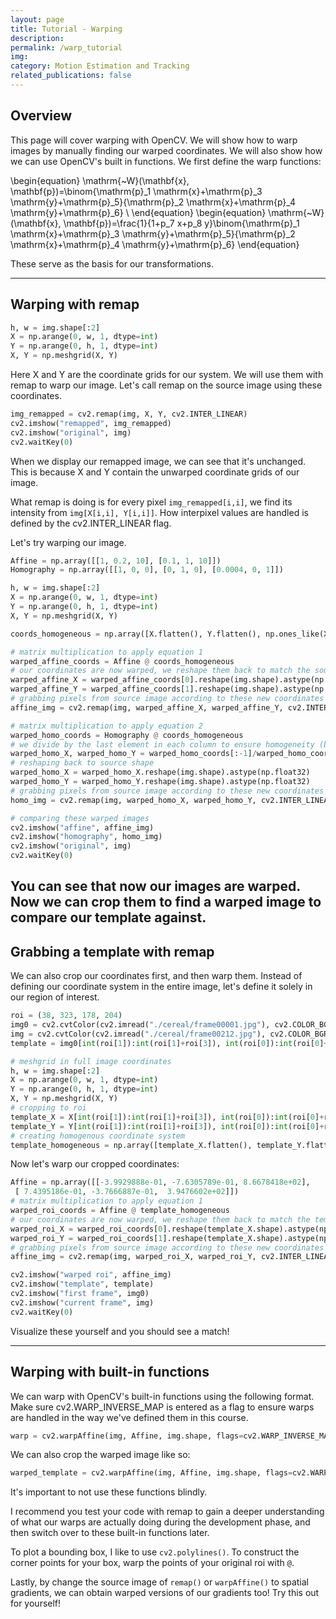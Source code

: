 ```yaml
---
layout: page
title: Tutorial - Warping
description:
permalink: /warp_tutorial
img: 
category: Motion Estimation and Tracking
related_publications: false
---
```


## Overview

This page will cover warping with OpenCV. We will show how to warp images by manually finding our warped coordinates. We will also show how we can use OpenCV's built in functions. We first define the warp functions:

\begin{equation}
\mathrm{~W}(\mathbf{x}, \mathbf{p})=\binom{\mathrm{p}_1 \mathrm{x}+\mathrm{p}_3 \mathrm{y}+\mathrm{p}_5}{\mathrm{p}_2 \mathrm{x}+\mathrm{p}_4 \mathrm{y}+\mathrm{p}_6} \\
\end{equation}
\begin{equation}
\mathrm{~W}(\mathbf{x}, \mathbf{p})=\frac{1}{1+p_7 x+p_8 y}\binom{\mathrm{p}_1 \mathrm{x}+\mathrm{p}_3 \mathrm{y}+\mathrm{p}_5}{\mathrm{p}_2 \mathrm{x}+\mathrm{p}_4 \mathrm{y}+\mathrm{p}_6}
\end{equation}

These serve as the basis for our transformations.

---

## Warping with remap

```python
h, w = img.shape[:2]
X = np.arange(0, w, 1, dtype=int)
Y = np.arange(0, h, 1, dtype=int)
X, Y = np.meshgrid(X, Y)
```
Here X and Y are the coordinate grids for our system. We will use them with remap to warp our image. Let's call remap on the source image using these coordinates.

```python
img_remapped = cv2.remap(img, X, Y, cv2.INTER_LINEAR)
cv2.imshow("remapped", img_remapped)
cv2.imshow("original", img)
cv2.waitKey(0)
```
When we display our remapped image, we can see that it's unchanged. This is because X and Y contain the unwarped coordinate grids of our image.

What remap is doing is for every pixel `img_remapped[i,i]`, we find its intensity from `img[X[i,i], Y[i,i]]`. How interpixel values are handled is defined by the cv2.INTER_LINEAR flag.

Let's try warping our image.

```python
Affine = np.array([[1, 0.2, 10], [0.1, 1, 10]])
Homography = np.array([[1, 0, 0], [0, 1, 0], [0.0004, 0, 1]])

h, w = img.shape[:2]
X = np.arange(0, w, 1, dtype=int)
Y = np.arange(0, h, 1, dtype=int)
X, Y = np.meshgrid(X, Y)

coords_homogeneous = np.array([X.flatten(), Y.flatten(), np.ones_like(X).flatten()])

# matrix multiplication to apply equation 1
warped_affine_coords = Affine @ coords_homogeneous
# our coordinates are now warped, we reshape them back to match the source shape
warped_affine_X = warped_affine_coords[0].reshape(img.shape).astype(np.float32)
warped_affine_Y = warped_affine_coords[1].reshape(img.shape).astype(np.float32)
# grabbing pixels from source image according to these new coordinates
affine_img = cv2.remap(img, warped_affine_X, warped_affine_Y, cv2.INTER_LINEAR)

# matrix multiplication to apply equation 2
warped_homo_coords = Homography @ coords_homogeneous
# we divide by the last element in each column to ensure homogeneity (basically, all same scale)
warped_homo_X, warped_homo_Y = warped_homo_coords[:-1]/warped_homo_coords[-1]
# reshaping back to source shape
warped_homo_X = warped_homo_X.reshape(img.shape).astype(np.float32)
warped_homo_Y = warped_homo_Y.reshape(img.shape).astype(np.float32)
# grabbing pixels from source image according to these new coordinates
homo_img = cv2.remap(img, warped_homo_X, warped_homo_Y, cv2.INTER_LINEAR)

# comparing these warped images
cv2.imshow("affine", affine_img)
cv2.imshow("homography", homo_img)
cv2.imshow("original", img)
cv2.waitKey(0)

```
You can see that now our images are warped. Now we can crop them to find a warped image to compare our template against.
--- 

## Grabbing a template with remap

We can also crop our coordinates first, and then warp them. Instead of defining our coordinate system in the entire image, let's define it solely in our region of interest.

```python
roi = (38, 323, 178, 204)
img0 = cv2.cvtColor(cv2.imread("./cereal/frame00001.jpg"), cv2.COLOR_BGR2GRAY)
img = cv2.cvtColor(cv2.imread("./cereal/frame00212.jpg"), cv2.COLOR_BGR2GRAY)
template = img0[int(roi[1]):int(roi[1]+roi[3]), int(roi[0]):int(roi[0]+roi[2])]

# meshgrid in full image coordinates
h, w = img.shape[:2]
X = np.arange(0, w, 1, dtype=int)
Y = np.arange(0, h, 1, dtype=int)
X, Y = np.meshgrid(X, Y)
# cropping to roi
template_X = X[int(roi[1]):int(roi[1]+roi[3]), int(roi[0]):int(roi[0]+roi[2])]
template_Y = Y[int(roi[1]):int(roi[1]+roi[3]), int(roi[0]):int(roi[0]+roi[2])]
# creating homogenous coordinate system
template_homogeneous = np.array([template_X.flatten(), template_Y.flatten(), np.ones_like(template_X).flatten()])
```

Now let's warp our cropped coordinates:

```python
Affine = np.array([[-3.9929888e-01, -7.6305789e-01, 8.6678418e+02],
 [ 7.4395186e-01, -3.7666887e-01,  3.9476602e+02]])
# matrix multiplication to apply equation 1
warped_roi_coords = Affine @ template_homogeneous
# our coordinates are now warped, we reshape them back to match the template shape
warped_roi_X = warped_roi_coords[0].reshape(template_X.shape).astype(np.float32)
warped_roi_Y = warped_roi_coords[1].reshape(template_X.shape).astype(np.float32)
# grabbing pixels from source image according to these new coordinates
affine_img = cv2.remap(img, warped_roi_X, warped_roi_Y, cv2.INTER_LINEAR)

cv2.imshow("warped roi", affine_img)
cv2.imshow("template", template)
cv2.imshow("first frame", img0)
cv2.imshow("current frame", img)
cv2.waitKey(0)
```

Visualize these yourself and you should see a match!

---

## Warping with built-in functions

We can warp with OpenCV's built-in functions using the following format. Make sure cv2.WARP_INVERSE_MAP is entered as a flag to ensure warps are handled in the way we've defined them in this course.

```python
warp = cv2.warpAffine(img, Affine, img.shape, flags=cv2.WARP_INVERSE_MAP)
```

We can also crop the warped image like so:

```python
warped_template = cv2.warpAffine(img, Affine, img.shape, flags=cv2.WARP_INVERSE_MAP)[int(roi[1]):int(roi[1]+roi[3]), int(roi[0]):int(roi[0]+roi[2])]
```

It's important to not use these functions blindly. 

I recommend you test your code with remap to gain a deeper understanding of what our warps are actually doing during the development phase, and then switch over to these built-in functions later.

To plot a bounding box, I like to use `cv2.polylines()`. To construct the corner points for your box, warp the points of your original roi with `@`.

Lastly, by change the source image of `remap()` or `warpAffine()` to spatial gradients, we can obtain warped versions of our gradients too! Try this out for yourself!

